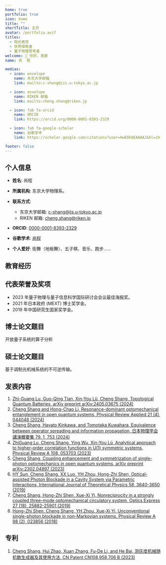 ```yaml
---
home: true
portfolio: true
icon: home
title: ""
shortTitle: 主页
avatar: /portfolio.avif
titles:
  - 阳光男孩
  - 世界探索者
  - 量子物理思考者
welcome: 👋 你好，我是
name: 尚  程

medias:
  - icon: envelope
    name: 东京大学邮箱
    link: mailto:c-shang@iis.u-tokyo.ac.jp

  - icon: envelope
    name: RIKEN 邮箱
    link: mailto:cheng.shang@riken.jp

  - icon: fab fa-orcid
    name: ORCID
    link: https://orcid.org/0000-0001-8393-2329

  - icon: fab fa-google-scholar
    name: 谷歌学术
    link: https://scholar.google.com/citations?user=HwEOkQEAAAAJ&hl=zh-CN

footer: false
---
```


## 个人信息

- **姓名**: 尚程

- **所属机构**: 东京大学物理系。

- **联系方式**:

  - 东京大学邮箱: <c-shang@iis.u-tokyo.ac.jp>
  - RIKEN 邮箱: <cheng.shang@riken.jp>

- **ORCID**: [0000-0001-8393-2329](https://orcid.org/0000-0001-8393-2329)

- **谷歌学术**: [尚程](https://scholar.google.com/citations?user=HwEOkQEAAAAJ&hl=zh-CN)

- **个人爱好**: 街舞（地板舞）、五子棋、音乐、跑步……

## 教育经历

<Experiences :items="experiences" />

## 代表荣誉及奖项

- 2023 年量子物理与量子信息科学国际研讨会会议最佳海报奖。
- 2021 年日本政府 (MEXT) 博士奖学金。
- 2019 年中国研究生国家奖学金。

## 博士论文题目

开放量子系统的算子分析

## 硕士论文题目

基于调制光机械系统的不可逆传输。

## 发表内容

1. [Zhi-Guang Lu, Guo-Qing Tian, Xin-You Lü, Cheng Shang, Topological Quantum Batteries, arXiv preprint arXiv:2405.03675 (2024)](https://arxiv.org/abs/2405.03675)
1. [Cheng Shang and Hong-Chao Li, Resonance-dominant optomechanical entanglement in open quantum systems, Physical Review Applied 21 (4), 044048 (2024)](https://journals.aps.org/prapplied/abstract/10.1103/PhysRevApplied.21.044048)
1. [Cheng Shang, Hayato Kinkawa, and Tomotaka Kuwahara, Equivalence between operator spreading and information propagation, 日本物理学会講演概要集 79. 1, 753 (2024)](https://scholar.google.com/citations?view_op=view_citation&hl=zh-CN&user=HwEOkQEAAAAJ&sortby=pubdate&citation_for_view=HwEOkQEAAAAJ:roLk4NBRz8UC)
1. [ZhiGuang Lu, Cheng Shang, Ying Wu, Xin-You Lü, Analytical approach to higher-order correlation functions in U(1) symmetric systems, Physical Review A 108, 053703 (2023)](https://journals.aps.org/pra/abstract/10.1103/PhysRevA.108.053703)
1. [Cheng Shang, Coupling enhancement and symmetrization of single-photon optomechanics in open quantum systems, arXiv preprint arXiv:2302.04897 (2023)](https://arxiv.org/abs/2302.04897)
1. [HY Sun, Cheng Shang, XX Luo, YH Zhou, Hong-Zhi Shen, Optical-assisted Photon Blockade in a Cavity System via Parametric Interactions, International Journal of Theoretical Physics 58, 3640-3650 (2019)](https://link.springer.com/article/10.1007/s10773-019-04229-x)
1. [Cheng Shang, Hong-Zhi Shen, Xue-Xi Yi, Nonreciprocity in a strongly coupled three-mode optomechanical circulatory system, Optics Express 27 (18), 25882-25901 (2019)](https://opg.optica.org/oe/fulltext.cfm?uri=oe-27-18-25882&id=417227)
1. [Hong-Zhi Shen, Cheng Shang, YH Zhou, Xue-Xi Yi, Unconventional single-photon blockade in non-Markovian systems, Physical Review A 98 (2), 023856 (2018)](https://journals.aps.org/pra/abstract/10.1103/PhysRevA.98.023856)

## 专利

1. [Cheng Shang, Hui Zhao, Xuan Zhang, Fu-De Li, and He Bai, 测灰度机械随机数生成器及其使用方法, CN Patent CN108,958,706 B (2023)](https://patents.google.com/patent/CN108958706B/zh)

<script setup lang="ts">
const experiences = [
  {
    type: 'study',
    place: "东京大学，日本",
    title: "博士",
    time: "2021 年 10 月 - 至今",
    content: "物理系<br>预计 2024 年 9 月毕业",
  },
  {
    type: 'study',
    place: "留日学生，中国",
    time: "2020 年 10 月 - 2021 年 8 月",
    content: "中国留日预校<br>MEXT 博士奖学金候选人",
  },
  {
    type: 'study',
    place: "东北师范大学，中国",
    time: "2017 年 9 月 - 2020 年 6 月",
    title: "理学硕士",
    description: "物理学院",
  },
    {
    type: 'work',
    place: "量子计算中心，分析量子复杂性 RIKEN Hakubi 研究团队",
    time: "2023 年 4 月 - 2024 年 9 月",
    title: "初级研究员",
  },
];
</script>
